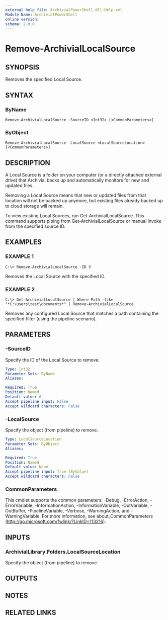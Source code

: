 ```yaml
---
external help file: ArchivialPowerShell.dll-Help.xml
Module Name: ArchivialPowerShell
online version:
schema: 2.0.0
---
```


# Remove-ArchivialLocalSource

## SYNOPSIS
Removes the specified Local Source.

## SYNTAX

### ByName
```
Remove-ArchivialLocalSource -SourceID <Int32> [<CommonParameters>]
```

### ByObject
```
Remove-ArchivialLocalSource -LocalSource <LocalSourceLocation> [<CommonParameters>]
```

## DESCRIPTION
A Local Source is a folder on your computer (or a directly attached external drive) that Archivial backs up and automatically monitors for new and updated files.

Removing a Local Source means that new or updated files from that location will not be backed up anymore, but existing files already backed up to cloud storage will remain.

To view existing Local Sources, run Get-ArchivialLocalSource.
This command supports piping from Get-ArchivialLocalSource or manual invoke from the specified source ID.

## EXAMPLES

### EXAMPLE 1
```
C:\> Remove-ArchivialLocalSource -ID 3
```

Removes the Local Source with the specified ID.

### EXAMPLE 2
```
C:\> Get-ArchivialLocalSource | Where Path -like "*C:\users\test\documents*" | Remove-ArchivialLocalSource
```

Removes any configured Local Source that matches a path containing the specified filter (using the pipeline scenario).

## PARAMETERS

### -SourceID
Specify the ID of the Local Source to remove.

```yaml
Type: Int32
Parameter Sets: ByName
Aliases:

Required: True
Position: Named
Default value: 0
Accept pipeline input: False
Accept wildcard characters: False
```

### -LocalSource
Specify the object (from pipeline) to remove.

```yaml
Type: LocalSourceLocation
Parameter Sets: ByObject
Aliases:

Required: True
Position: Named
Default value: None
Accept pipeline input: True (ByValue)
Accept wildcard characters: False
```

### CommonParameters
This cmdlet supports the common parameters: -Debug, -ErrorAction, -ErrorVariable, -InformationAction, -InformationVariable, -OutVariable, -OutBuffer, -PipelineVariable, -Verbose, -WarningAction, and -WarningVariable. For more information, see about_CommonParameters (http://go.microsoft.com/fwlink/?LinkID=113216).

## INPUTS

### ArchivialLibrary.Folders.LocalSourceLocation
Specify the object (from pipeline) to remove.

## OUTPUTS

## NOTES

## RELATED LINKS
